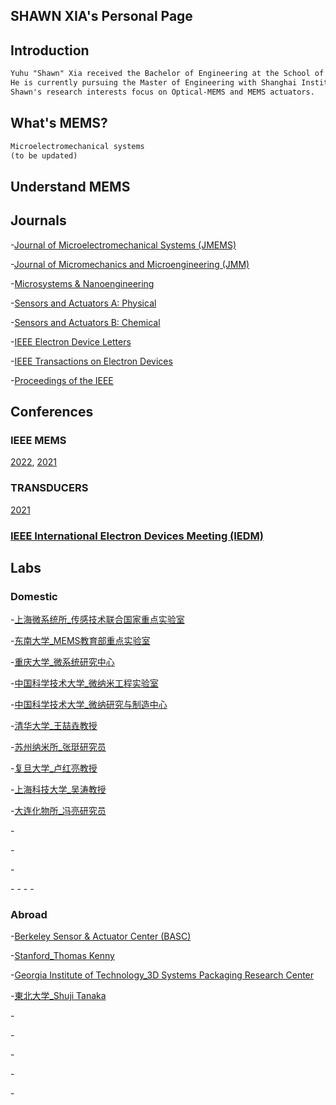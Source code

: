 ## SHAWN XIA's Personal Page
## **Introduction**
```markdown
Yuhu "Shawn" Xia received the Bachelor of Engineering at the School of Instrument and Electronics, North University of China in 2020.
He is currently pursuing the Master of Engineering with Shanghai Institute of Microsystem and Information Technology (SIMIT), Chinese Academy of Sciences (CAS). 
Shawn's research interests focus on Optical-MEMS and MEMS actuators.
```

## **What's MEMS?**
```markdown
Microelectromechanical systems
(to be updated)
```
## **Understand MEMS**
## Journals
-[Journal of Microelectromechanical Systems (JMEMS)](https://ieeexplore.ieee.org/xpl/RecentIssue.jsp?punumber=84)

-[Journal of Micromechanics and Microengineering (JMM)](https://iopscience.iop.org/journal/0960-1317)

-[Microsystems & Nanoengineering](https://www.nature.com/micronano/)

-[Sensors and Actuators A: Physical](https://www.sciencedirect.com/journal/sensors-and-actuators-a-physical)

-[Sensors and Actuators B: Chemical](https://www.sciencedirect.com/journal/sensors-and-actuators-b-chemical)

-[IEEE Electron Device Letters](https://ieeexplore.ieee.org/xpl/RecentIssue.jsp?punumber=55)

-[IEEE Transactions on Electron Devices](https://ieeexplore.ieee.org/xpl/RecentIssue.jsp?punumber=16)

-[Proceedings of the IEEE](https://ieeexplore.ieee.org/xpl/RecentIssue.jsp?punumber=5)
## Conferences
### IEEE MEMS
[2022](https://ieeemems2022.org/),
[2021](https://www.mems21.org/)
### TRANSDUCERS
[2021](https://www.transducers2021.org/)
### [IEEE International Electron Devices Meeting (IEDM)](ieee-iedm.org)

## Labs
### Domestic
-[上海微系统所_传感技术联合国家重点实验室](http://www.sim.cas.cn/kybm2016/cgjslhgjzdsys2016/)

-[东南大学_MEMS教育部重点实验室](https://mems.seu.edu.cn/main.htm)

-[重庆大学_微系统研究中心](http://msc.coe.cqu.edu.cn/index.htm)

-[中国科学技术大学_微纳米工程实验室](http://mane.ustc.edu.cn/)

-[中国科学技术大学_微纳研究与制造中心](http://nano.ustc.edu.cn/)

-[清华大学_王喆垚教授](http://main.ime.tsinghua.edu.cn/)

-[苏州纳米所_张珽研究员](http://ting.sinano.ac.cn/)

-[复旦大学_卢红亮教授](http://www.fudansensor.com/)

-[上海科技大学_吴涛教授](https://small.shanghaitech.edu.cn/)

-[大连化物所_冯亮研究员](http://www.sensor.dicp.ac.cn/index.htm)

-[]()

-[]()

-[]()

-[]()
-[]()
-[]()
-[]()
### Abroad
-[Berkeley Sensor & Actuator Center (BASC)](http://www-bsac.eecs.berkeley.edu/)

-[Stanford_Thomas Kenny](http://micromachine.stanford.edu/)

-[Georgia Institute of Technology_3D Systems Packaging Research Center](http://prc.gatech.edu/home)

-[東北大学_Shuji Tanaka](http://www.mems.mech.tohoku.ac.jp/index.html)

-[]()

-[]()

-[]()

-[]()

-[]()
